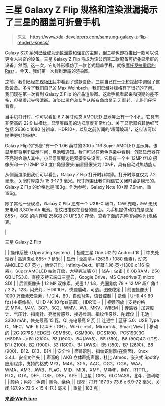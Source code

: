 # 三星 Galaxy Z Flip 规格和渲染泄漏揭示了三星的翻盖可折叠手机

> 原文：<https://www.xda-developers.com/samsung-galaxy-z-flip-renders-specs/>

Galaxy S20 系列[已经成为无数泄露和谣言](https://www.xda-developers.com/samsung-galaxy-s20-plus-ultra-5g-leaks-rumors-specs-features/)的主题，但三星也即将推出一款可以说更令人兴奋的设备。三星 Galaxy Z Flip 将成为该公司第二款配备可折叠显示屏的设备。然而，这一次，它的外形模仿了一款老式翻盖手机，就像[摩托罗拉重启的 Razr](https://www.xda-developers.com/motorola-bumps-normal-razr-folding-display/) 。今天，我们第一次看到泄露的渲染图。

之前，我们已经[在现场图片](https://www.xda-developers.com/samsungs-clamshell-folding-phone-leaks-in-multiple-live-images/)中看到了这款设备，三星自己[在一个短视频](https://www.xda-developers.com/samsung-teases-vertically-folding-galaxy-fold/)中调侃了这款设备。多亏了我们自己的 Max Weinbach，我们已经对规格有了很好的了解。我们现在第一次看到 Galaxy Z Flip 的产品渲染图。这款手机看起来和预期的差不多，但是看起来很清晰。渲染以黑色和紫色从所有角度显示 Z 翻转。让我们仔细看看。

当手机打开时，你可以看到 6.7 英寸动态 AMOLED 显示屏上有一个小孔，它具有非常高的 22:9 纵横比。显示屏四周的边框厚度非常均匀。关于显示器的其他细节包括 2636 x 1080 分辨率，HDR10+，以及之前传闻的“超薄玻璃”，这应该可以提供更好的保护。

Galaxy Flip 的“外部”有一个 1.06 英寸的 300 x 116 Super AMOLED 显示屏。该显示屏将用于显示时间、电池和通知。我们可以在紫色渲染中看到，外部显示器在不亮时会融入其中。小显示屏旁边是双摄像头设置，它具有一个主 12MP f/1.8 摄像头和一个 12MP 123 度广角摄像头(前置摄像头为 10MP，具有自动对焦功能)。

从侧面渲染图我们可以看到，Galaxy Z Flip 打开时非常薄。打开时厚度仅为 7.2 毫米，关闭时厚度为 15.3-17.3 毫米。尺寸范围让我们相信它关闭时会是楔形的。Galaxy Z Flip 的价格也是 183g。作为参考，Galaxy Note 10+厚 7.9mm，重 196g。

除了其他一些规格，Galaxy Z Flip 还有一个 USB-C 端口，15W 充电，9W 无线充电和 3,300mAh 电池。指纹扫描仪在设备的侧面。为手机提供动力的是骁龙 855+，8GB 的内存和 256GB 的 UFS3.0 存储。查看下面的完整(仍被称为)规格表。

| 

三星 Galaxy Z Flip

 |
| 操作系统（Operating System） | 搭载三星 One UI2 的 Android 10 |
| 中央处理器 | 高通骁龙 855+ 7 纳米 |
| 显示 | 全高清+ (2636 x 1080 像素)，动态 AMOLED 6.7 英寸，始终开启，Infinity-Oext。屏幕 1.06 英寸(300 x 116 像素)，Super AMOLED 始终开启，大猩猩玻璃 6 |
| 储存；储备 | 8 GB RAM，256 GB UFS3.0，直接支持云端口三星云，Google Drive，MS Onedrive(无 micro SD) |
| 后置摄像头 | 12 MP 双像素，光圈 f / 1.8，光圈角度 78 + 12 MP 超广角 f / 2.2，123，闪光灯，HDR 10+，快速启动，可选。图像稳定 |
| 前置摄像头 | 1000 万像素双像素，f / 2.4，80，自动对焦，语音控制 |
| 录像 | UHD 4K 60 fps(主摄像头)，UHD 4K 30 fps(前置)，HDR10 + |
| 视频回放 | 支持的格式:MP4、M4V、3GP、3G2、WMV、AVI、MKV、WBEM |
| 传感器 | 加速度计、气压计、指南针、亮度传感器、接近检测、指纹传感器、陀螺仪 |
| 电池 | 3300 mAh，快充最高 15 瓦，Qi 充电最高 9 瓦 |
| 连通性 | 蓝牙 5.0、USB Type C、NFC、WiFi 6 (2.4 + 5 GHz、WiFi direct、Mirrorlink、Smart View |
| 移动的 | 2G (GPRS / EDGE): GSM850、GSM900、DCS1800、PCS19003G (HSDPA +): B1 (2100)、B2 (1900)、B4 (AWS)、B5 (850)、B8 (900)4G (LTE): B1 ( 2100)、B2 (1900)、B3 (1800)、B4 (AWS)、B5 (850)、B7 (2600)、B8 (900)、B12、B13、B14 |
| 安全性 | 面部识别、指纹识别器(在侧面)、Knox 3.4.1、安全文件夹 |
| 声音的 | AKG 立体声扬声器，杜比 Atmos，嵌入式 Spotify 应用程序，支持的格式:MP3，M4A，3GA，AAC，OGG，OGA，WAV，WMA，AMR，AWB，FLAC，MID，MIDI，XMF，MXMF，IMY，RTTTL，RTX，OTA，DFF，DSF，DSF，APE |
| 卫星 | GPS，GLONASS，北斗，伽利略 |
| 颜色；色彩；色调 | 黑色、紫色 |
| 规模 | 打开 167.9 x 73.6 x 6.9-7.2 毫米，关闭 167.9 x 73.6 x 15.4-17.3 毫米 |
| 重量 | 183 克 |

**来源:[WinFuture](https://winfuture.de/news,113756.html#)**
